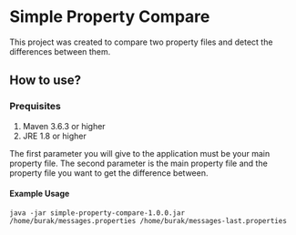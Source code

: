 # Simple Property Compare
This project was created to compare two property files and detect the differences between them.

## How to use?
### Prequisites
1. Maven 3.6.3 or higher
2. JRE 1.8 or higher

The first parameter you will give to the application must be your main property file. The second parameter is the main property file and the property file you want to get the difference between.

#### Example Usage
```
java -jar simple-property-compare-1.0.0.jar /home/burak/messages.properties /home/burak/messages-last.properties
